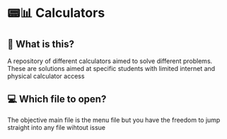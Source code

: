 # 📟📊 Calculators
## 🤔 What is this?

A repository of different calculators aimed to solve different problems. These are solutions aimed at specific students with limited internet and physical calculator access

## 💻 Which file to open?

The objective main file is the menu file but you have the freedom to jump straight into any file wihtout issue
